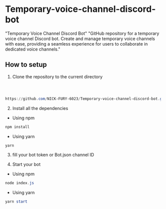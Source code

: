 # Temporary-voice-channel-discord-bot
"Temporary Voice Channel Discord Bot"   "GitHub repository for a temporary voice channel Discord bot. Create and manage temporary voice channels with ease, providing a seamless experience for users to collaborate in dedicated voice channels."


## How to setup

1. Clone the repository to the current directory

```powershell



https://github.com/NICK-FURY-6023/Temporary-voice-channel-discord-bot.git
```

2. Install all the dependencies

- Using npm
```powershell
npm install
```

- Using yarn
```powershell
yarn
```

3. fill your bot token or Bot.json channel ID 

5. Start your bot

- Using npm
```powershell
node index.js
```

- Using yarn
```powershell
yarn start
```
